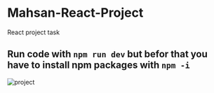 # Mahsan-React-Project
React project task
## Run code with `npm run dev` but befor that you have to install npm packages with `npm -i `
![project](https://github.com/MohammadSobhanSaffary/Mahsan-React-Project/assets/96923486/d6df4a77-718c-429c-8138-5229271f101c)
